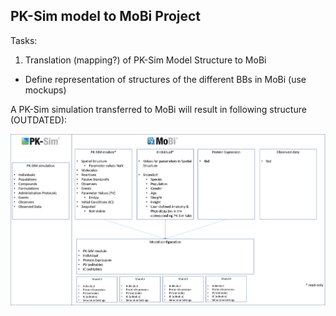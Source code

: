 ## PK-Sim model to MoBi Project
Tasks:
1. Translation (mapping?) of PK-Sim Model Structure to MoBi
- Define representation of structures of the different BBs in MoBi (use mockups)

A PK-Sim simulation transferred to MoBi will result in following structure (OUTDATED):

![](Figures/PKSim_to_MoBi.png)
